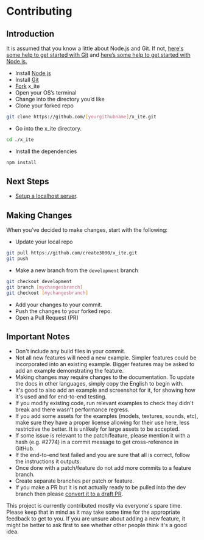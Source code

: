 # Contributing

## Introduction

It is assumed that you know a little about Node.js and Git. If not, [here's some help to get started with Git](https://help.github.com/en/github/using-git) and [here’s some help to get started with Node.js.](https://nodejs.org/en/docs/guides/getting-started-guide/)

* Install [Node.js](https://nodejs.org/)
* Install [Git](https://git-scm.com/)
* [Fork](https://help.github.com/en/github/getting-started-with-github/fork-a-repo) x_ite
* Open your OS’s terminal
* Change into the directory you’d like
* Clone your forked repo

```sh
git clone https://github.com/[yourgithubname]/x_ite.git
```

* Go into the x_ite directory.

```sh
cd ./x_ite
```

* Install the dependencies

```sh
npm install
```

## Next Steps

* [Setup a localhost server](https://create3000.github.io/x_ite/setup-a-localhost-server/).

## Making Changes

When you’ve decided to make changes, start with the following:

* Update your local repo

```sh
git pull https://github.com/create3000/x_ite.git
git push
```

* Make a new branch from the `development` branch

```sh
git checkout development
git branch [mychangesbranch]
git checkout [mychangesbranch]
```

* Add your changes to your commit.
* Push the changes to your forked repo.
* Open a Pull Request (PR)

## Important Notes

* Don't include any build files in your commit.
* Not all new features will need a new example. Simpler features could be incorporated into an existing example. Bigger features may be asked to add an example demonstrating the feature.
* Making changes may require changes to the documentation. To update the docs in other languages, simply copy the English to begin with.
* It's good to also add an example and screenshot for it, for showing how it's used and for end-to-end testing.
* If you modify existing code, run relevant examples to check they didn't break and there wasn't performance regress.
* If you add some assets for the examples (models, textures, sounds, etc), make sure they have a proper license allowing for their use here, less restrictive the better. It is unlikely for large assets to be accepted.
* If some issue is relevant to the patch/feature, please mention it with a hash (e.g. #2774) in a commit message to get cross-reference in GitHub.
* If the end-to-end test failed and you are sure that all is correct, follow the instructions it outputs.
* Once done with a patch/feature do not add more commits to a feature branch.
* Create separate branches per patch or feature.
* If you make a PR but it is not actually ready to be pulled into the dev branch then please [convert it to a draft PR](https://docs.github.com/en/github/collaborating-with-issues-and-pull-requests/changing-the-stage-of-a-pull-request#converting-a-pull-request-to-a-draft).

This project is currently contributed mostly via everyone's spare time. Please keep that in mind as it may take some time for the appropriate feedback to get to you. If you are unsure about adding a new feature, it might be better to ask first to see whether other people think it's a good idea.
